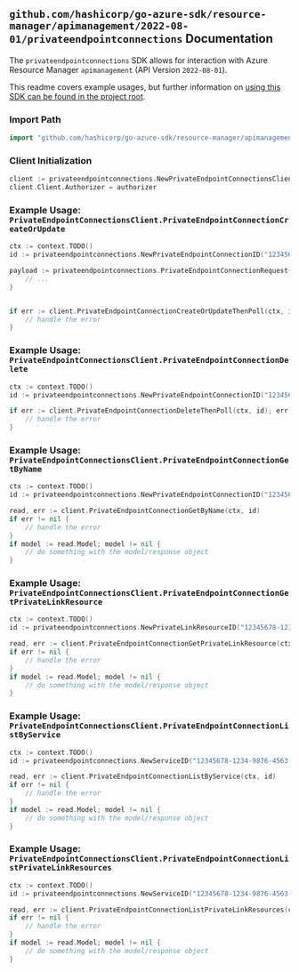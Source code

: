 
## `github.com/hashicorp/go-azure-sdk/resource-manager/apimanagement/2022-08-01/privateendpointconnections` Documentation

The `privateendpointconnections` SDK allows for interaction with Azure Resource Manager `apimanagement` (API Version `2022-08-01`).

This readme covers example usages, but further information on [using this SDK can be found in the project root](https://github.com/hashicorp/go-azure-sdk/tree/main/docs).

### Import Path

```go
import "github.com/hashicorp/go-azure-sdk/resource-manager/apimanagement/2022-08-01/privateendpointconnections"
```


### Client Initialization

```go
client := privateendpointconnections.NewPrivateEndpointConnectionsClientWithBaseURI("https://management.azure.com")
client.Client.Authorizer = authorizer
```


### Example Usage: `PrivateEndpointConnectionsClient.PrivateEndpointConnectionCreateOrUpdate`

```go
ctx := context.TODO()
id := privateendpointconnections.NewPrivateEndpointConnectionID("12345678-1234-9876-4563-123456789012", "example-resource-group", "serviceName", "privateEndpointConnectionName")

payload := privateendpointconnections.PrivateEndpointConnectionRequest{
	// ...
}


if err := client.PrivateEndpointConnectionCreateOrUpdateThenPoll(ctx, id, payload); err != nil {
	// handle the error
}
```


### Example Usage: `PrivateEndpointConnectionsClient.PrivateEndpointConnectionDelete`

```go
ctx := context.TODO()
id := privateendpointconnections.NewPrivateEndpointConnectionID("12345678-1234-9876-4563-123456789012", "example-resource-group", "serviceName", "privateEndpointConnectionName")

if err := client.PrivateEndpointConnectionDeleteThenPoll(ctx, id); err != nil {
	// handle the error
}
```


### Example Usage: `PrivateEndpointConnectionsClient.PrivateEndpointConnectionGetByName`

```go
ctx := context.TODO()
id := privateendpointconnections.NewPrivateEndpointConnectionID("12345678-1234-9876-4563-123456789012", "example-resource-group", "serviceName", "privateEndpointConnectionName")

read, err := client.PrivateEndpointConnectionGetByName(ctx, id)
if err != nil {
	// handle the error
}
if model := read.Model; model != nil {
	// do something with the model/response object
}
```


### Example Usage: `PrivateEndpointConnectionsClient.PrivateEndpointConnectionGetPrivateLinkResource`

```go
ctx := context.TODO()
id := privateendpointconnections.NewPrivateLinkResourceID("12345678-1234-9876-4563-123456789012", "example-resource-group", "serviceName", "privateLinkSubResourceName")

read, err := client.PrivateEndpointConnectionGetPrivateLinkResource(ctx, id)
if err != nil {
	// handle the error
}
if model := read.Model; model != nil {
	// do something with the model/response object
}
```


### Example Usage: `PrivateEndpointConnectionsClient.PrivateEndpointConnectionListByService`

```go
ctx := context.TODO()
id := privateendpointconnections.NewServiceID("12345678-1234-9876-4563-123456789012", "example-resource-group", "serviceName")

read, err := client.PrivateEndpointConnectionListByService(ctx, id)
if err != nil {
	// handle the error
}
if model := read.Model; model != nil {
	// do something with the model/response object
}
```


### Example Usage: `PrivateEndpointConnectionsClient.PrivateEndpointConnectionListPrivateLinkResources`

```go
ctx := context.TODO()
id := privateendpointconnections.NewServiceID("12345678-1234-9876-4563-123456789012", "example-resource-group", "serviceName")

read, err := client.PrivateEndpointConnectionListPrivateLinkResources(ctx, id)
if err != nil {
	// handle the error
}
if model := read.Model; model != nil {
	// do something with the model/response object
}
```
